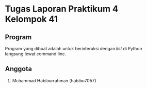 # Tugas Laporan Praktikum 4 Kelompok 41

## Program

Program yang dibuat adalah untuk berinteraksi dengan _list_ di Python langsung lewat command line.

## Anggota

1. Muhammad Habiburrahman (habibu7057)
